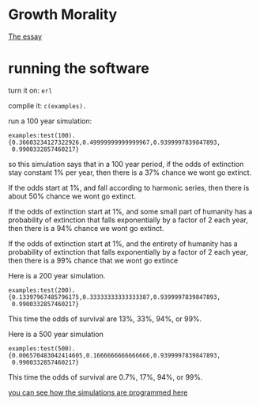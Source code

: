 Growth Morality
===========

[The essay](growth_morality.md)


running the software
==========

turn it on: `erl`

compile it: `c(examples).`

run a 100 year simulation:

```
examples:test(100).
{0.36603234127322926,0.49999999999999967,0.9399997839847893,
 0.9900332857460217}
```

so this simulation says that in a 100 year period, if the odds of extinction stay constant 1% per year, then there is a 37% chance we wont go extinct.

If the odds start at 1%, and fall according to harmonic series, then there is about 50% chance we wont go extinct.

If the odds of extinction start at 1%, and some small part of humanity has a probability of extinction that falls exponentially by a factor of 2 each year, then there is a 94% chance we wont go extinct.

If the odds of extinction start at 1%, and the entirety of humanity has a probability of extinction that falls exponentially by a factor of 2 each year, then there is a 99% chance that we wont go extince

Here is a 200 year simulation.
```
examples:test(200).
{0.13397967485796175,0.33333333333333387,0.9399997839847893,
 0.9900332857460217}
```

This time the odds of survival are 13%, 33%, 94%, or 99%.

Here is a 500 year simulation
```
examples:test(500).
{0.006570483042414605,0.1666666666666666,0.9399997839847893,
 0.9900332857460217}
```

This time the odds of survival are 0.7%, 17%, 94%, or 99%.

[you can see how the simulations are programmed here](examples.erl)